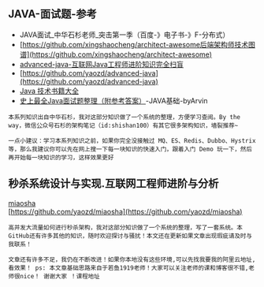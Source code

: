 ## JAVA-面试题-参考
>
- JAVA面试_中华石杉老师_突击第一季（百度-》电子书-》F-分布式）
- [https://github.com/xingshaocheng/architect-awesome后端架构师技术图谱](https://github.com/xingshaocheng/architect-awesome)
- [advanced-java-互联网Java工程师进阶知识完全扫盲](https://github.com/doocs/advanced-java)<br>
- [https://github.com/yaozd/advanced-java](https://github.com/yaozd/advanced-java)
- [Java 技术书籍大全](https://github.com/sorenduan/awesome-java-books)
- [史上最全Java面试题整理（附参考答案）](https://blog.csdn.net/qq_41701956/article/details/88572728)-JAVA基础-byArvin
```
本系列知识出自中华石杉，我对这部分知识做了一个系统的整理，方便学习查阅。By the way，微信公众号石杉的架构笔记（id:shishan100）有其它很多架构知识，墙裂推荐~

一点小建议：学习本系列知识之前，如果你完全没接触过 MQ、ES、Redis、Dubbo、Hystrix 等，那么我建议你可以先在网上搜一下每一块知识的快速入门，跟着入门 Demo 玩一下，然后再开始每一块知识的学习，这样效果更好
```

## 秒杀系统设计与实现.互联网工程师进阶与分析
>
[miaosha](https://github.com/qiurunze123/miaosha)<br>
[https://github.com/yaozd/miaosha](https://github.com/yaozd/miaosha)
```
高并发大流量如何进行秒杀架构，我对这部分知识做了一个系统的整理，写了一套系统。本GitHub还有许多其他的知识，随时欢迎探讨与骚扰！本文还在更新如果文章出现瑕疵请及时与我联系！

文章还有许多不足，我仍在不断改进！如果你本地没有这些环境,可以先找我要我的阿里云地址,看效果！ ps: 本文章基础思路来自于若鱼1919老师！大家可以关注老师的课和博客很不错,老师很nice！ 谢谢大家 ！课程地址
```